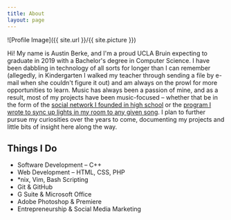 ```yaml
---
title: About
layout: page
---
```

![Profile Image]({{ site.url }}/{{ site.picture }})
<p>Hi! My name is Austin Berke, and I'm a proud UCLA Bruin expecting to graduate in 2019 with a Bachelor's degree in Computer Science. I have been dabbling in technology of all sorts for longer than I can remember (allegedly, in Kindergarten I walked my teacher through sending a file by e-mail when she couldn't figure it out) and am always on the prowl for more opportunities to learn. Music has always been a passion of mine, and as a result, most of my projects have been music-focused – whether that be in the form of the <a href="https://www.linkedin.com/in/austinberke#experience-411314406">social network I founded in high school</a> or the <a href="https://github.com/austinberke/MIDIToLED">program I wrote to sync up lights in my room to any given song</a>. I plan to further pursue my curiosities over the years to come, documenting my projects and little bits of insight here along the way.</p>

<h2>Things I Do</h2>

<ul class="skill-list">
	<li>Software Development – C++</li>
	<li>Web Development – HTML, CSS, PHP</li>
	<li>*nix, Vim, Bash Scripting</li>
	<li>Git & GitHub</li>
    <li>G Suite & Microsoft Office</li>
	<li>Adobe Photoshop & Premiere</li>
	<li>Entrepreneurship & Social Media Marketing</li>

</ul>
